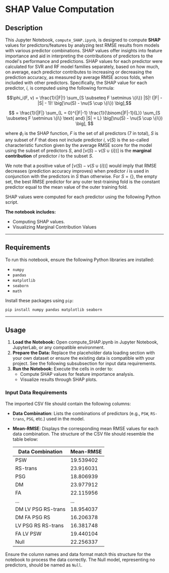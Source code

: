 # SHAP Value Computation

## Description

This Jupyter Notebook, `compute_SHAP.ipynb`, is designed to compute **SHAP** values for predictors/features by analyzing test RMSE results from models with various predictor combinations. SHAP values offer insights into feature importance and aid in interpreting the contributions of predictors to the model's performance and predictions.
SHAP values for each predictor were calculated for SVR and RF model families separately, based on how much, on average, each predictor contributes to increasing or decreasing the prediction accuracy, as measured by average RMSE across folds, when included with other predictors. Specifically, the SHAP value for each predictor, $i$, is computed using the following formula:

$$\phi_i(F, v) = \frac{1}{|F|!} \sum_{S \subseteq F \setminus \{i\}} |S|! (|F| - |S| - 1)! \big[\nu(S) - \nu(S \cup \{i\}) \big],$$

$$
= \frac{1}{|F|} \sum_{L = 0}^{|F|-1} \frac{1}{\binom{|F|-1}{L}} \sum_{S \subseteq F \setminus \{i\} \text{ and} |S| = L}  \big[\nu(S) - \nu(S \cup \{i\}) \big],
$$

where $\phi_i$ is the SHAP function, $F$ is the set of all predictors (7 in total), $S$ is any subset of $F$ that does not include predictor $i$, $\nu(S)$ is the so-called characteristic function given by the average RMSE score for the model using the subset of predictors $S$, and $\big[\nu(S) - \nu(S \cup \{i\}) \big]$ is the **marginal contribution** of predictor $i$ to the subset $S$. 

We note that a positive value of $\big[\nu(S) - \nu(S \cup \{i\}) \big]$ would imply that RMSE decreases (prediction accuracy improves) when predictor $i$ is used in conjunction with the predictors in $S$ than otherwise. For $S = \{\}$, the empty set, the best RMSE predictor for any outer test-training fold is the constant predictor equal to the mean value of the outer training fold.

SHAP values were computed for each predictor using the following Python script.


**The notebook includes:**
- Computing SHAP values.
- Visualizing Marginal Contribution Values
---

## Requirements

To run this notebook, ensure the following Python libraries are installed:

- `numpy`
- `pandas`
- `matplotlib`
- `seaborn`
- `math`

Install these packages using `pip`:

```bash
pip install numpy pandas matplotlib seaborn
```
---
## Usage
1. **Load the Notebook:** Open compute_SHAP.ipynb in Jupyter Notebook, JupyterLab, or any compatible environment.
2. **Prepare the Data:** Replace the placeholder data loading section with your own dataset or ensure the existing data is compatible with your project. See the following subsubsection for input data requirements.
3. **Run the Notebook:** Execute the cells in order to:
   - Compute SHAP values for feature importance analysis.
   - Visualize results through SHAP plots.
### Input Data Requirements
   The imported CSV file should contain the following columns:
   - **Data Combination**: Lists the combinations of predictors (e.g., `PSW`, `RS-trans`, `PSG`, etc.) used in the model.
   - **Mean-RMSE**: Displays the corresponding mean RMSE values for each data combination.
   The structure of the CSV file should resemble the table below:
      
      | Data Combination       | Mean-RMSE |
      |-------------------------|-----------|
      | PSW                    | 19.539402 |
      | RS-trans               | 23.916031 |
      | PSG                    | 18.806939 |
      | DM                     | 23.977912 |
      | FA                     | 22.115956 |
      | ...                    | ...       |
      | DM LV PSG RS-trans     | 18.954037 |
      | DM FA PSG RS           | 16.206378 |
      | LV PSG RS RS-trans     | 16.381748 |
      | FA LV PSW              | 19.440104 |
      | Null                   | 22.256337 |

  Ensure the column names and data format match this structure for the notebook to process the data correctly. The Null model, representing no predictors, should be named as `Null`.

